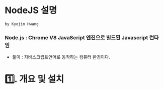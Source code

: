# NodeJS 설명

`by Kyojin Hwang`

### Node.js : Chrome V8 JavaScript 엔진으로 빌드된 Javascript 런타임

- 풀이 : 자바스크립트언어로 동작하는 컴퓨터 환경이다.

# 1️⃣. 개요 및 설치
